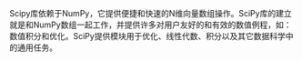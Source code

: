 Scipy库依赖于NumPy，它提供便捷和快速的N维向量数组操作。SciPy库的建立就是和NumPy数组一起工作，并提供许多对用户友好的和有效的数值例程，如：数值积分和优化。SciPy提供模块用于优化、线性代数、积分以及其它数据科学中的通用任务。

